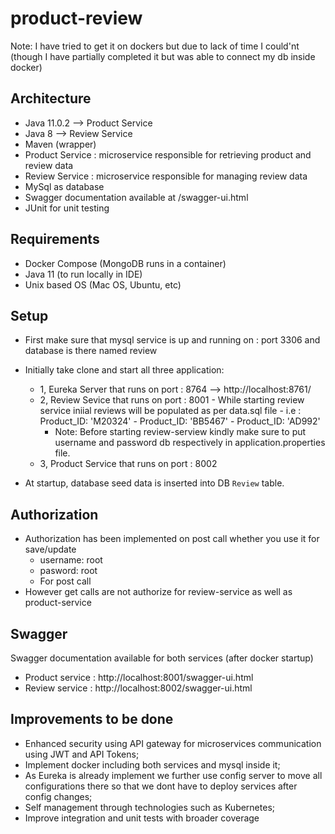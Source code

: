# product-review

Note: I have tried to get it on dockers but due to lack of time I could'nt (though I have partially completed it but was able to connect my db inside docker)

## Architecture
- Java 11.0.2 --> Product Service
- Java 8 --> Review Service
- Maven (wrapper)
- Product Service : microservice responsible for retrieving product and review data
- Review Service : microservice responsible for managing review data
- MySql as database
- Swagger documentation available at /swagger-ui.html
- JUnit for unit testing

## Requirements
 - Docker Compose (MongoDB runs in a container)
 - Java 11 (to run locally in IDE)
 - Unix based OS (Mac OS, Ubuntu, etc)



## Setup
 - First make sure that mysql service is up and running on : port 3306 and database is there named  review
 - Initially take clone and start all three application:
    - 1, Eureka Server that runs on port  : 8764 --> http://localhost:8761/
    - 2, Review Sevice that runs on port  : 8001
            - While starting review service iniial reviews will be populated as per data.sql file
            - i.e : Product_ID: 'M20324'
                  - Product_ID: 'BB5467'
                  - Product_ID: 'AD992'
        - Note:  Before starting review-serview kindly make sure to put username and password db respectively in application.properties file.
    - 3, Product Service that runs on port : 8002

 - At startup, database seed data is inserted into DB  ```Review``` table.

## Authorization
- Authorization has been implemented on post call whether you use it for save/update
   - username: root
   - pasword:  root
   - For post call
- However get calls are not authorize for review-service as well as product-service 

## Swagger
Swagger documentation available for both services (after docker startup)
 - Product service : http://localhost:8001/swagger-ui.html
 - Review service  : http://localhost:8002/swagger-ui.html

## Improvements to be done
- Enhanced security using API gateway for microservices communication using JWT and API Tokens;
- Implement docker including both services and mysql inside it;
- As Eureka is already implement we further use config server to move all configurations there so that we dont have to deploy services after config changes;
- Self management through technologies such as Kubernetes;
- Improve integration and unit tests with broader coverage
